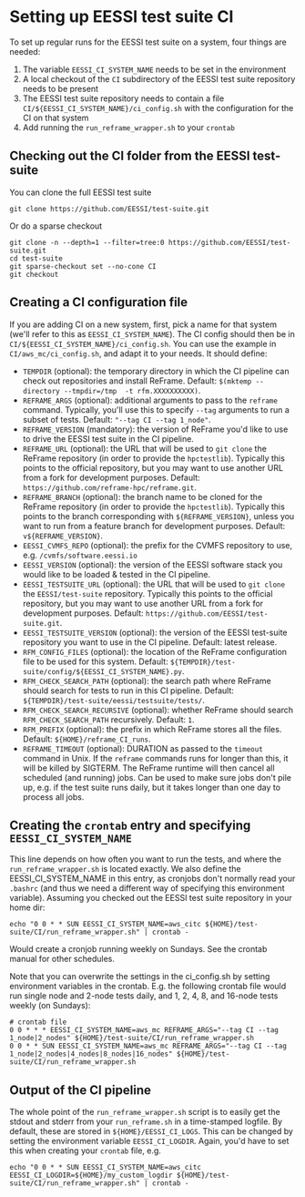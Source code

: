 # Setting up EESSI test suite CI

To set up regular runs for the EESSI test suite on a system, four things are needed:

1. The variable `EESSI_CI_SYSTEM_NAME` needs to be set in the environment
2. A local checkout of the `CI` subdirectory of the EESSI test suite repository needs to be present
3. The EESSI test suite repository needs to contain a file `CI/${EESSI_CI_SYSTEM_NAME}/ci_config.sh` with the configuration for the CI on that system
4. Add running the `run_reframe_wrapper.sh` to your `crontab`

## Checking out the CI folder from the EESSI test-suite
You can clone the full EESSI test suite
```
git clone https://github.com/EESSI/test-suite.git
```
Or do a sparse checkout
```
git clone -n --depth=1 --filter=tree:0 https://github.com/EESSI/test-suite.git
cd test-suite
git sparse-checkout set --no-cone CI
git checkout
```

## Creating a CI configuration file
If you are adding CI on a new system, first, pick a name for that system (we'll refer to this as `EESSI_CI_SYSTEM_NAME`). The CI config should then be in `CI/${EESSI_CI_SYSTEM_NAME}/ci_config.sh`. You can use the example in `CI/aws_mc/ci_config.sh`, and adapt it to your needs.
It should define:
- `TEMPDIR` (optional): the temporary directory in which the CI pipeline can check out repositories and install ReFrame. Default: `$(mktemp --directory --tmpdir=/tmp  -t rfm.XXXXXXXXXX)`.
- `REFRAME_ARGS` (optional): additional arguments to pass to the `reframe` command. Typically, you'll use this to specify `--tag` arguments to run a subset of tests. Default: `"--tag CI --tag 1_node"`.
- `REFRAME_VERSION` (mandatory): the version of ReFrame you'd like to use to drive the EESSI test suite in the CI pipeline.
- `REFRAME_URL` (optional): the URL that will be used to `git clone` the ReFrame repository (in order to provide the `hpctestlib`). Typically this points to the official repository, but you may want to use another URL from a fork for development purposes. Default: `https://github.com/reframe-hpc/reframe.git`.
- `REFRAME_BRANCH` (optional): the branch name to be cloned for the ReFrame repository (in order to provide the `hpctestlib`). Typically this points to the branch corresponding with `${REFRAME_VERSION}`, unless you want to run from a feature branch for development purposes. Default: `v${REFRAME_VERSION}`.
- `EESSI_CVMFS_REPO` (optional): the prefix for the CVMFS repository to use, e.g. `/cvmfs/software.eessi.io`
- `EESSI_VERSION` (optional): the version of the EESSI software stack you would like to be loaded & tested in the CI pipeline.
- `EESSI_TESTSUITE_URL` (optional): the URL that will be used to `git clone` the `EESSI/test-suite` repository. Typically this points to the official repository, but you may want to use another URL from a fork for development purposes. Default: `https://github.com/EESSI/test-suite.git`.
- `EESSI_TESTSUITE_VERSION` (optional): the version of the EESSI test-suite repository you want to use in the CI pipeline. Default: latest release.
- `RFM_CONFIG_FILES` (optional): the location of the ReFrame configuration file to be used for this system. Default: `${TEMPDIR}/test-suite/config/${EESSI_CI_SYSTEM_NAME}.py`.
- `RFM_CHECK_SEARCH_PATH` (optional): the search path where ReFrame should search for tests to run in this CI pipeline. Default: `${TEMPDIR}/test-suite/eessi/testsuite/tests/`.
- `RFM_CHECK_SEARCH_RECURSIVE` (optional): whether ReFrame should search `RFM_CHECK_SEARCH_PATH` recursively. Default: `1`.
- `RFM_PREFIX` (optional): the prefix in which ReFrame stores all the files. Default: `${HOME}/reframe_CI_runs`.
- `REFRAME_TIMEOUT` (optional): DURATION as passed to the `timeout` command in Unix. If the `reframe` commands runs for longer than this, it will be killed by SIGTERM. The ReFrame runtime will then cancel all scheduled (and running) jobs. Can be used to make sure jobs don't pile up, e.g. if the test suite runs daily, but it takes longer than one day to process all jobs.

## Creating the `crontab` entry and specifying `EESSI_CI_SYSTEM_NAME`
This line depends on how often you want to run the tests, and where the `run_reframe_wrapper.sh` is located exactly. We also define the EESSI_CI_SYSTEM_NAME in this entry, as cronjobs don't normally read your `.bashrc` (and thus we need a different way of specifying this environment variable).
 Assuming you checked out the EESSI test suite repository in your home dir:
```
echo "0 0 * * SUN EESSI_CI_SYSTEM_NAME=aws_citc ${HOME}/test-suite/CI/run_reframe_wrapper.sh" | crontab -
```
Would create a cronjob running weekly on Sundays. See the crontab manual for other schedules.

Note that you can overwrite the settings in the ci_config.sh by setting environment variables in the crontab. E.g. the following crontab file would run single node and 2-node tests daily, and 1, 2, 4, 8, and 16-node tests weekly (on Sundays):
```
# crontab file
0 0 * * * EESSI_CI_SYSTEM_NAME=aws_mc REFRAME_ARGS="--tag CI --tag 1_node|2_nodes" ${HOME}/test-suite/CI/run_reframe_wrapper.sh
0 0 * * SUN EESSI_CI_SYSTEM_NAME=aws_mc REFRAME_ARGS="--tag CI --tag 1_node|2_nodes|4_nodes|8_nodes|16_nodes" ${HOME}/test-suite/CI/run_reframe_wrapper.sh
```

## Output of the CI pipeline
The whole point of the `run_reframe_wrapper.sh` script is to easily get the stdout and stderr from your `run_reframe.sh` in a time-stamped logfile. By default, these are stored in `${HOME}/EESSI_CI_LOGS`. This can be changed by setting the environment variable `EESSI_CI_LOGDIR`. Again, you'd have to set this when creating your `crontab` file, e.g.
```
echo "0 0 * * SUN EESSI_CI_SYSTEM_NAME=aws_citc EESSI_CI_LOGDIR=${HOME}/my_custom_logdir ${HOME}/test-suite/CI/run_reframe_wrapper.sh" | crontab -
```
